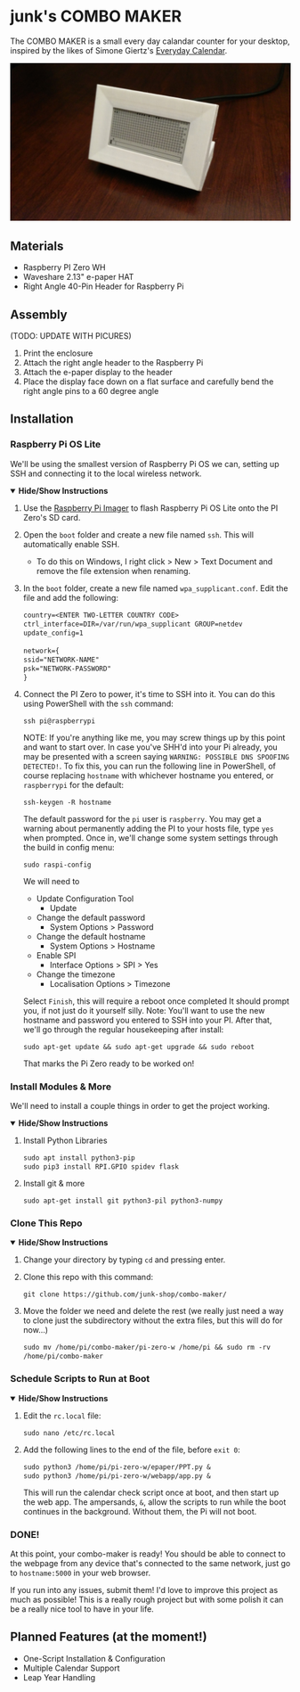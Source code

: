 # junk's COMBO MAKER

The COMBO MAKER is a small every day calandar counter for your desktop, inspired by the likes of Simone Giertz's [Everyday Calendar](https://www.youtube.com/watch?v=-lpvy-xkSNA).

![combo-maker](combo-maker.jpg)

## Materials
+ Raspberry PI Zero WH
+ Waveshare 2.13" e-paper HAT
+ Right Angle 40-Pin Header for Raspberry Pi

## Assembly
(TODO:  UPDATE WITH PICURES)

1. Print the enclosure
2. Attach the right angle header to the Raspberry Pi
3. Attach the e-paper display to the header
4. Place the display face down on a flat surface and carefully bend the right angle pins to a 60 degree angle


## Installation

### Raspberry Pi OS Lite

We'll be using the smallest version of Raspberry Pi OS we can, setting up SSH and connecting it to the local wireless network.

<details open><summary><b>Hide/Show Instructions</b></summary>
  
  1.  Use the [Raspberry Pi Imager](https://www.raspberrypi.org/software/) to flash Raspberry Pi OS Lite onto the PI Zero's SD card.
  2.  Open the `boot` folder and create a new file named `ssh`. This will automatically enable SSH.
      + To do this on Windows, I right click > New > Text Document and remove the file extension when renaming.
  3.  In the `boot` folder, create a new file named `wpa_supplicant.conf`. Edit the file and add the following:
      ```
      country=<ENTER TWO-LETTER COUNTRY CODE>
      ctrl_interface=DIR=/var/run/wpa_supplicant GROUP=netdev
      update_config=1

      network={
      ssid="NETWORK-NAME"
      psk="NETWORK-PASSWORD"
      }
      ```

  4.  Connect the PI Zero to power, it's time to SSH into it. You can do this using PowerShell with the `ssh` command:
      ```
      ssh pi@raspberrypi
      ```
      NOTE: If you're anything like me, you may screw things up by this point and want to start over. In case you've SHH'd into your Pi already, you may be presented with a screen saying `WARNING: POSSIBLE DNS SPOOFING DETECTED!`. To fix this, you can run the following line in PowerShell, of course replacing `hostname` with whichever hostname you entered, or `raspberrypi` for the default:
      
      ```
      ssh-keygen -R hostname
      ```
      
      The default password for the `pi` user is `raspberry`.
      You may get a warning about permanently adding the PI to your hosts file, type `yes` when prompted.
      Once in, we'll change some system settings through the build in config menu:
      ```
      sudo raspi-config
      ```
      We will need to
        + Update Configuration Tool
          + Update
        + Change the default password
          + System Options > Password
        + Change the default hostname
          + System Options > Hostname
        + Enable SPI
          + Interface Options > SPI > Yes
        + Change the timezone
          + Localisation Options > Timezone

      Select `Finish`, this will require a reboot once completed It should prompt you, if not just do it yourself silly.
      Note: You'll want to use the new hostname and password you entered to SSH into your PI.
      After that, we'll go through the regular housekeeping after install:
      
      ```
      sudo apt-get update && sudo apt-get upgrade && sudo reboot
      ```
      
      That marks the Pi Zero ready to be worked on!
  
</details>

### Install Modules & More

We'll need to install a couple things in order to get the project working.

<details open><summary><b>Hide/Show Instructions</b></summary>
  
  1.  Install Python Libraries
  
      ```
      sudo apt install python3-pip
      sudo pip3 install RPI.GPIO spidev flask
      ```
      
  2.  Install git & more
  
      ```
      sudo apt-get install git python3-pil python3-numpy
      ```
  
</details>

### Clone This Repo

<details open><summary><b>Hide/Show Instructions</b></summary>
  
  1.  Change your directory by typing `cd` and pressing enter.
  
  2.  Clone this repo with this command:
  
      ```
      git clone https://github.com/junk-shop/combo-maker/
      ```
      
  3.  Move the folder we need and delete the rest (we really just need a way to clone just the subdirectory without the extra files, but this will do for now...)
  
      ```
      sudo mv /home/pi/combo-maker/pi-zero-w /home/pi && sudo rm -rv /home/pi/combo-maker
      ```
  
    
</details>

### Schedule Scripts to Run at Boot

<details open><summary><b>Hide/Show Instructions</b></summary>
  
  1.  Edit the `rc.local` file:
  
      ```
      sudo nano /etc/rc.local
      ```
  
  2.  Add the following lines to the end of the file, before `exit 0`:
  
      ```
      sudo python3 /home/pi/pi-zero-w/epaper/PPT.py &
      sudo python3 /home/pi/pi-zero-w/webapp/app.py &
      ```
      
      This will run the calendar check script once at boot, and then start up the web app. The ampersands, `&`, allow the scripts to run while the boot continues in the background. Without them, the Pi will not boot.
      
### DONE!

At this point, your combo-maker is ready! You should be able to connect to the webpage from any device that's connected to the same network, just go to `hostname:5000` in your web browser.

If you run into any issues, submit them! I'd love to improve this project as much as possible! This is a really rough project but with some polish it can be a really nice tool to have in your life.
      
</details>

## Planned Features (at the moment!)

+ One-Script Installation & Configuration
+ Multiple Calendar Support
+ Leap Year Handling
